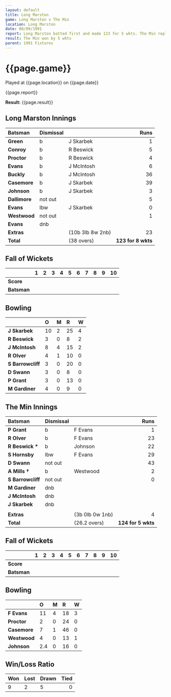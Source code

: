 ```yaml
---
layout: default
title: Long Marston
game: Long Marston v The Min
location: Long Marston
date: 08/09/1991
report: Long Marston batted first and made 123 for 5 wkts. The Min replied with 124 for 5 wkts
result: The Min won by 5 wkts
parent: 1991 Fixtures
---
```


# {{page.game}}

Played at {{page.location}} on {{page.date}}

{{page.report}}

**Result:** {{page.result}}

## Long Marston Innings

| Batsman | Dismissal |  | Runs |
|:---|:---|---|---:|
| **Green** | b | J Skarbek | 1 | 
| **Conroy** | b | R Beswick | 5 | 
| **Proctor** | b | R Beswick | 4 | 
| **Evans** | b | J McIntosh | 6 | 
| **Buckly** | b | J McIntosh | 36 | 
| **Casemore** | b | J Skarbek | 39 |
| **Johnson** | b | J Skarbek | 3 | 
| **Dallimore** | not out |  | 5 |
| **Evans** | lbw | J Skarbek | 0 | 
| **Westwood** | not out |  | 1 | 
| **Evans** | dnb |  |  |
| **Extras** | | (10b 3lb 8w 2nb) | 23 | 
| **Total** | | (38 overs) | **123 for 8 wkts** | 

## Fall of Wickets

| | 1 | 2 | 3 | 4 | 5 | 6 | 7 | 8 | 9 | 10 |
|---|:---:|:---:|:---:|:---:|:---:|:---:|:---:|:---:|:---:|:---:|
| **Score** |  |  |  |  |  |  |  |  |  |  |
| **Batsman** |  |  |  |  |  |  |  |  |  |  |

## Bowling

| | O | M | R | W |
|---|:---|:---|:---|:---|
| **J Skarbek** | 10 | 2 | 25 | 4 | 
| **R Beswick** | 3 | 0 | 8 | 2 | 
| **J McIntosh** | 8 | 4 | 15 | 2 | 
| **R Olver** | 4 | 1 | 10 | 0 | 
| **S Barrowcliff** | 3 | 0 | 20 | 0 |
| **D Swann** | 3 | 0 | 8 | 0 |
| **P Grant** | 3 | 0 | 13 | 0 |
| **M Gardiner** | 4 | 0 | 9 | 0 |

## The Min Innings

| Batsman | Dismissal |  | Runs |
|:---|:---|---|---:|
| **P Grant** | b | F Evans | 1 | 
| **R Olver** | b | F Evans | 23 | 
| **R Beswick &#42;** | b | Johnson | 22 | 
| **S Hornsby** | lbw | F Evans | 29 | 
| **D Swann** | not out |  | 43 | 
| **A Mills &#8224;** | b | Westwood | 2 | 
| **S Barrowcliff** | not out |  | 0 | 
| **M Gardiner** | dnb |  |  | 
| **J McIntosh** | dnb |  |  | 
| **J Skarbek** | dnb |  |  | 
|  |  |  |  | 
| **Extras** | | (3b 0lb 0w 1nb) | 4 | 
| **Total** | | (26.2 overs) | **124 for 5 wkts** | 

## Fall of Wickets

| | 1 | 2 | 3 | 4 | 5 | 6 | 7 | 8 | 9 | 10 |
|---|:---:|:---:|:---:|:---:|:---:|:---:|:---:|:---:|:---:|:---:|
| **Score** |  |  |  |  |  |  |  |  |  |  |
| **Batsman** |  |  |  |  |  |  |  |  |  |  | 

## Bowling

| | O | M | R | W |
|---|:---|:---|:---|:---|
| **F Evans** | 11 | 4 | 18 | 3 | 
| **Proctor** | 2 | 0 | 24 | 0 | 
| **Casemore** | 7 | 1 | 46 | 0 | 
| **Westwood** | 4 | 0 | 13 | 1 | 
| **Johnson** | 2.4 | 0 | 16 | 0 | 

## Win/Loss Ratio

| Won | Lost | Drawn | Tied |
|:---|:---|:---|---:|
| 9 | 2 | 5 | 0 |